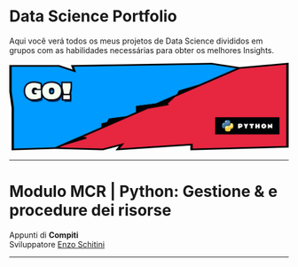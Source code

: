 # Data Science Portfolio
Aqui você verá todos os meus projetos de Data Science divididos em grupos com as habilidades necessárias para obter os melhores Insights.

<img src="https://raw.githubusercontent.com/enzoschitini/Adige/main/image/Group.png" alt="capa">

---

# **Modulo MCR** | Python: Gestione & e procedure dei risorse
Appunti di **Compiti**<br> 
Sviluppatore [Enzo Schitini](https://enzo-schitini.bubbleapps.io/version-test/)

---
